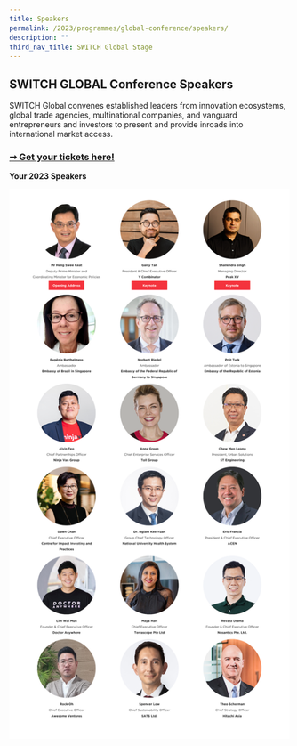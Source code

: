```yaml
---
title: Speakers
permalink: /2023/programmes/global-conference/speakers/
description: ""
third_nav_title: SWITCH Global Stage
---
```

## SWITCH GLOBAL Conference Speakers

SWITCH Global convenes established leaders from innovation ecosystems, global trade agencies, multinational companies, and vanguard entrepreneurs and investors to present and provide inroads into international market access.

### [➞ Get your tickets here!](/register)

**Your 2023 Speakers**

![2023 SWITCH Highlight Speakers](/images/2023/Speakers/2023_switch_highlight%20speakers_all%20stages_v1_1200p.png)